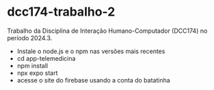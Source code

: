 # dcc174-trabalho-2

Trabalho da Disciplina de Interação Humano-Computador (DCC174) no período 2024.3.

- Instale o node.js e o npm nas versões mais recentes
- cd app-telemedicina
- npm install
- npx expo start
- acesse o site do firebase usando a conta do batatinha

